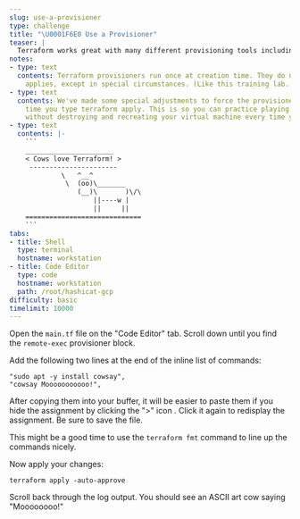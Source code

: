 ```yaml
---
slug: use-a-provisioner
type: challenge
title: "\U0001F6E0️ Use a Provisioner"
teaser: |
  Terraform works great with many different provisioning tools including Chef, Puppet, Ansible, Bash, and Powershell.
notes:
- type: text
  contents: Terraform provisioners run once at creation time. They do not run on subsequent
    applies, except in special circumstances. (Like this training lab...)
- type: text
  contents: We've made some special adjustments to force the provisioner to run every
    time you type terraform apply. This is so you can practice playing with provisioners
    without destroying and recreating your virtual machine every time you make a change.
- type: text
  contents: |-
    ```
    ______________________
    < Cows love Terraform! >
     ----------------------
             \   ^__^
              \  (oo)\_______
                 (__)\       )\/\
                     ||----w |
                     ||     ||
    =============================
    ```
tabs:
- title: Shell
  type: terminal
  hostname: workstation
- title: Code Editor
  type: code
  hostname: workstation
  path: /root/hashicat-gcp
difficulty: basic
timelimit: 10000
---
```

Open the `main.tf` file on the "Code Editor" tab. Scroll down until you find the `remote-exec` provisioner block.

Add the following two lines at the end of the inline list of commands:

```
"sudo apt -y install cowsay",
"cowsay Mooooooooooo!",
```

After copying them into your buffer, it will be easier to paste them if you hide the assignment by clicking the ">" icon . Click it again to redisplay the assignment. Be sure to save the file.

This might be a good time to use the `terraform fmt` command to line up the commands nicely.

Now apply your changes:

```
terraform apply -auto-approve
```

Scroll back through the log output. You should see an ASCII art cow saying "Moooooooo!"